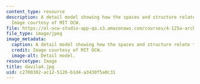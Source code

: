```yaml
---
content_type: resource
description: A detail model showing how the spaces and structure relate to the bridge.
  Image courtesy of MIT OCW.
file: https://ol-ocw-studio-app-qa.s3.amazonaws.com/courses/4-125a-architecture-studio-building-in-landscapes-fall-2005/c2700302ac125126b1d4a3430f5a0c31_davila4.jpg
file_type: image/jpeg
image_metadata:
  caption: A detail model showing how the spaces and structure relate to the bridge.
  credit: Image courtesy of MIT OCW.
  image-alt: Detail model.
resourcetype: Image
title: davila4.jpg
uid: c2700302-ac12-5126-b1d4-a3430f5a0c31
---
```

